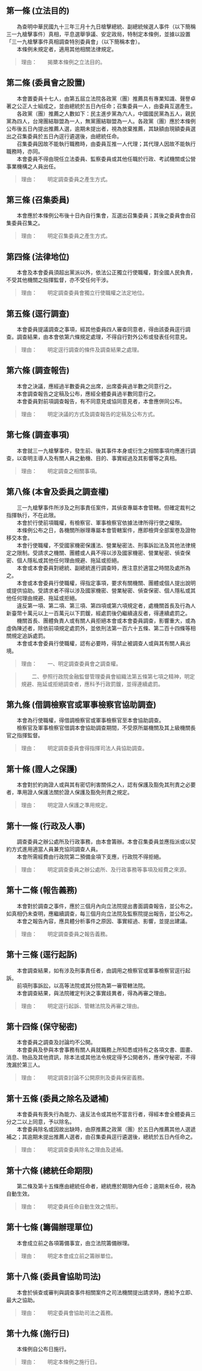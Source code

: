 第一條 (立法目的)
-----------------
　　為查明中華民國九十三年三月十九日槍擊總統、副總統候選人事件（以下簡稱三一九槍擊事件）真相，平息選舉爭議、安定政局，特制定本條例，並據以設置「三一九槍擊事件真相調查特別委員會」（以下簡稱本會）。  
　　本條例未規定者，適用其他相關法律規定。  
> 理由：　　揭櫫本條例之立法目的。



第二條 (委員會之設置)
---------------------
　　本會置委員十七人，由第五屆立法院各政黨（團）推薦具有專業知識、聲譽卓著之公正人士組成之，並由總統於五日內任命；召集委員一人，由委員互選產生。  
　　各政黨（團）推薦之人數如下：民主進步黨為六人，中國國民黨為五人，親民黨為四人，台灣團結聯盟為一人，無黨團結聯盟為一人。各政黨（團）應於本條例公布後五日內提出推薦人選，逾期未提出者，視為放棄推薦，其缺額由現額委員選出之召集委員於五日內逕行遴選後，由總統任命。  
　　召集委員因故不能執行職務時，由委員互推一人代理；其代理人因故不能執行職務時，亦同。  
　　本會委員不得由現任立法委員、監察委員或其他任職於行政、考試機關或公營事業機構之人員出任。  
> 理由：　　明定調查委員之產生方式。



第三條 (召集委員)
-----------------
　　本會應於本條例公布後十日內自行集會，互選出召集委員；其後之委員會由召集委員召集之。  
> 理由：　　明定召集委員之產生方式。



第四條 (法律地位)
-----------------
　　本會及本會委員須超出黨派以外，依法公正獨立行使職權，對全國人民負責，不受其他機關之指揮監督，亦不受任何干涉。  
> 理由：　　明定調查委員會獨立行使職權之法定地位。



第五條 (逕行調查)
-----------------
　　本會委員提議調查之事項，經其他委員四人審查同意者，得由該委員逕行調查。調查結果，由本會依第六條規定處理，不得自行對外公布或發表任何意見。  
> 理由：　　明定逕行調查的條件及調查結果之處理。



第六條 (調查報告)
-----------------
　　本會之決議，應經過半數委員之出席，出席委員過半數之同意行之。  
　　本會調查報告之定稿及公布，應經全體委員過半數同意行之。  
　　本會委員對前項調查報告，有不同意見或協同意見者，本會應併同公布。  
> 理由：　　明定決議的方式及調查報告的定稿及公布方式。



第七條 (調查事項)
-----------------
　　本會就三一九槍擊事件，發生前、後其事件本身或衍生之相關事項均應進行調查，以查明主導人及有關人員之動機、目的、事實經過及其影響等之真相。  
> 理由：　　明定調查之相關事項。



第八條 (本會及委員之調查權)
---------------------------
　　三一九槍擊事件所涉及之刑事責任案件，其偵查專屬本會管轄。但確定裁判之指揮執行，不在此限。  
　　本會於行使前項職權，有檢察官、軍事檢察官依據法律所得行使之權限。  
　　本條例公布之日，各機關所辦理專屬本會管轄案件，應即檢齊全部案卷及證物移交本會。  
　　本會行使職權，不受國家機密保護法、營業秘密法、刑事訴訟法及其他法律規定之限制。受請求之機關、團體或人員不得以涉及國家機密、營業秘密、偵查保密、個人隱私或其他任何理由規避、拖延或拒絕。  
　　本會或本會委員對總統、副總統進行調查時，應注意於適當之時間及處所為之。  
　　本會或本會委員行使職權，得指定事項，要求有關機關、團體或個人提出說明或提供協助。受請求者不得以涉及國家機密、營業秘密、偵查保密、個人隱私或其他任何理由規避、拖延或拒絕。  
　　違反第一項、第二項、第三項、第四項或第六項規定者，處機關首長及行為人新臺幣十萬元以上一百萬元以下罰鍰，經處罰後仍繼續違反者，得連續處罰之。  
　　機關首長、團體負責人或有關人員拒絕本會或本會委員調查，影響重大，或為虛偽陳述者，除依前項規定處罰外，並依刑法第一百六十五條、第二百十四條等相關規定追訴處罰。  
　　本會或本會委員行使職權，認有必要時，得禁止被調查人或與其有關人員出境。  
> 理由：　　一、明定調查委員會之調查權。

> 　　二、參照行政院金融監督管理委員會組織法第五條第七項之精神，明定規避、拖延或拒絕調查者，應科予行政罰鍰，並得連續處罰。



第九條 (借調檢察官或軍事檢察官協助調查)
---------------------------------------
　　本會為行使職權，得借調檢察官或軍事檢察官至本會協助調查。  
　　檢察官及軍事檢察官借調本會協助調查期間，不受原所屬機關及其上級機關長官之指揮監督。  
> 理由：　　明定調查委員會得指揮司法人員協助調查。



第十條 (證人之保護)
-------------------
　　本會對於約詢證人或與其有密切利害關係之人，認有保護及豁免其刑責之必要者，準用證人保護法關於證人保護及豁免刑責之規定。  
> 理由：　　明定證人保護之準用規定。



第十一條 (行政及人事)
---------------------
　　調查委員之辦公處所及行政事務，由本會籌辦。本會召集委員並應指派或以契約方式進用適當人員兼充協同調查人員。  
　　本會所需經費由行政院第二預備金項下支應，行政院不得拒絕。  
> 理由：　　明定調查委員之辦公處所、及行政事務等事項及經費之來源。



第十二條 (報告義務)
-------------------
　　本會對於調查之事件，應於三個月內向立法院提出書面調查報告，並公布之。如真相仍未查明，應繼續調查，每三個月向立法院及監察院提出報告，並公布之。  
　　本會之報告內容，應具體分析事件之原因、事實經過、影響，並提出建議。  
> 理由：　　明定調查委員之報告義務。



第十三條 (逕行起訴)
-------------------
　　本會調查結果，如有涉及刑事責任者，由調用之檢察官或軍事檢察官逕行起訴。  
　　前項刑事訴訟，以高等法院或其分院為第一審管轄法院。  
　　本會調查結果，與法院確定判決之事實歧異者，得為再審之理由。  
> 理由：　　明定逕行起訴、管轄法院及再審之理由。



第十四條 (保守秘密)
-------------------
　　本會委員之調查及討論均不公開。  
　　本會委員及參與本會事務有關人員就職務上所知悉或持有之各項文書、圖畫、消息、物品及其他資訊，除本法或其他法令規定得予公開者外，應保守秘密，不得洩漏於第三人。  
> 理由：　　明定調查討論不公開原則及委員保密義務。



第十五條 (委員之除名及遞補)
---------------------------
　　本會委員有喪失行為能力、違反法令或其他不當言行者，得經本會全體委員三分之二以上同意，予以除名。  
　　本會委員除名或因故出缺時，由原推薦之政黨（團）於五日內推薦其他人選遞補之；其逾期未提出推薦人選者，由召集委員逕行遴選後，總統於五日內任命之。  
> 理由：　　明定調查委員除名之理由及遞補。



第十六條 (總統任命期限)
-----------------------
　　第二條及第十五條應由總統任命者，總統應於期限內任命；逾期未任命，視為自動生效。  
> 理由：　　明定委員任命自動生效之情形。



第十七條 (籌備辦理單位)
-----------------------
　　本會成立前之各項籌備事宜，由立法院籌備辦理。  
> 理由：　　明定本會成立前之籌辦單位。



第十八條 (委員會協助司法)
-------------------------
　　本會於偵查或審判與調查事件相關案件之司法機關提出請求時，應給予立即、最大之協助。  
> 理由：　　明定委員會協助司法之義務。



第十九條 (施行日)
-----------------
　　本條例自公布日施行。  
> 理由：　　明定本條例之施行日。
